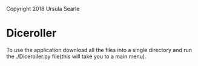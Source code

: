 Copyright 2018 Ursula Searle

# Diceroller
To use the application download all the files into a single directory and run the ./Diceroller.py file(this will take you to a main menu).

